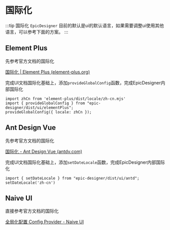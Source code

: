# 国际化

:::tip 国际化
`EpicDesigner` 目前的默认是ui的默认语言，如果需要调整ui使用其他语言，可以参考下面的方案。
:::

## Element Plus

先参考官方文档的国际化

[国际化 | Element Plus (element-plus.org)](https://element-plus.org/zh-CN/guide/i18n.html#国际化)

完成UI文档国际化基础上，添加`provideGlobalConfig`函数，完成EpicDesigner内部国际化

```tsx
import zhCn from 'element-plus/dist/locale/zh-cn.mjs'
import { provideGlobalConfig } from "epic-designer/dist/ui/elementPlus";
provideGlobalConfig({ locale: zhCn });
```

## Ant Design Vue

先参考官方文档的国际化

[国际化 - Ant Design Vue (antdv.com)](https://www.antdv.com/docs/vue/i18n-cn)

完成UI文档国际化基础上，添加`setDateLocale`函数，完成EpicDesigner内部国际化

```tsx
import { setDateLocale } from "epic-designer/dist/ui/antd";
setDateLocale('zh-cn')
```

## Naive UI

直接参考官方文档的国际化

[全局化配置 Config Provider - Naive UI](https://www.naiveui.com/zh-CN/os-theme/components/config-provider#language.vue)

